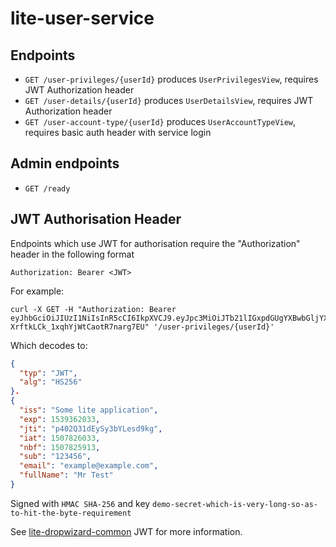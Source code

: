# lite-user-service

## Endpoints

* `GET /user-privileges/{userId}` produces `UserPrivilegesView`, requires JWT Authorization header
* `GET /user-details/{userId}` produces `UserDetailsView`, requires JWT Authorization header
* `GET /user-account-type/{userId}` produces `UserAccountTypeView`, requires basic auth header with service login

## Admin endpoints

* `GET /ready`

## JWT Authorisation Header
Endpoints which use JWT for authorisation require the "Authorization" header in the following format

```
Authorization: Bearer <JWT>
```

For example:

```
curl -X GET -H "Authorization: Bearer eyJhbGciOiJIUzI1NiIsInR5cCI6IkpXVCJ9.eyJpc3MiOiJTb21lIGxpdGUgYXBwbGljYXRpb24iLCJleHAiOjE1MzkzNjIwMzMsImp0aSI6InA0MDJRMzFkRXlTeTNiWUxlc2Q5a2ciLCJpYXQiOjE1MDc4MjYwMzMsIm5iZiI6MTUwNzgyNTkxMywic3ViIjoiMTIzNDU2IiwiZW1haWwiOiJleGFtcGxlQGV4YW1wbGUuY29tIiwiZnVsbE5hbWUiOiJNciBUZXN0In0.qlu5a6hAVvUO-XrftkLCk_1xqhYjWtCaotR7narg7EU" '/user-privileges/{userId}'
```

Which decodes to:

```json 
{
  "typ": "JWT",
  "alg": "HS256"
}.
{
  "iss": "Some lite application",
  "exp": 1539362033,
  "jti": "p402Q31dEySy3bYLesd9kg",
  "iat": 1507826033,
  "nbf": 1507825913,
  "sub": "123456",
  "email": "example@example.com",
  "fullName": "Mr Test"
}
```

Signed with `HMAC SHA-256` and key `demo-secret-which-is-very-long-so-as-to-hit-the-byte-requirement`

See [lite-dropwizard-common](https://github.com/uktrade/lite-dropwizard-common) JWT for more information.
